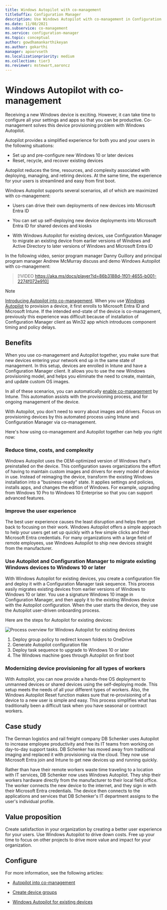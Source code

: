 ```yaml
---
title: Windows Autopilot with co-management
titleSuffix: Configuration Manager
description: Use Windows Autopilot with co-management in Configuration Manager to simplify the set up of new Windows devices.
ms.date: 11/08/2021
ms.subservice: co-management
ms.service: configuration-manager
ms.topic: conceptual
author: gowdhamankarthikeyan
ms.author: gokarthi
manager: apoorvseth
ms.localizationpriority: medium
ms.collection: tier3
ms.reviewer: mstewart,aaroncz 
---
```


# Windows Autopilot with co-management

Receiving a new Windows device is exciting. However, it can take time to configure all your settings and apps so that you can be productive. Co-management solves this device provisioning problem with Windows Autopilot.

Autopilot provides a simplified experience for both you and your users in the following situations:

- Set up and pre-configure new Windows 10 or later devices
- Reset, recycle, and recover existing devices

Autopilot reduces the time, resources, and complexity associated with deploying, managing, and retiring devices. At the same time, the experience for your users is streamlined and easy from first boot.

Windows Autopilot supports several scenarios, all of which are maximized with co-management:

- Users can drive their own deployments of new devices into Microsoft Entra ID

- You can set up self-deploying new device deployments into Microsoft Entra ID for shared devices and kiosks

- With Windows Autopilot for existing devices, use Configuration Manager to migrate an existing device from earlier versions of Windows and Active Directory to later versions of Windows and Microsoft Entra ID

In the following video, senior program manager Danny Guillory and principal program manager Andrew McMurray discuss and demo Windows Autopilot with co-management:

> [!VIDEO https://aka.ms/docs/player?id=86b3188d-1f01-4655-b001-2274f072e910]

> [!NOTE]
> [Introducing Autopilot into co-management](./autopilot-enrollment.md). When you use [Windows Autopilot](/autopilot/windows-autopilot) to provision a device, it first enrolls to Microsoft Entra ID and Microsoft Intune. If the intended end-state of the device is co-management, previously this experience was difficult because of installation of Configuration Manager client as Win32 app which introduces component timing and policy delays.

## Benefits

When you use co-management and Autopilot together, you make sure that new devices entering your network end up in the same state of management. In this setup, devices are enrolled in Intune and have a Configuration Manager client. It allows you to use the new Windows provisioning model, and helps you eliminate the need to create, maintain, and update custom OS images.

In all of these scenarios, you can automatically [enable co-management](how-to-prepare-Win10.md) by Intune. This automation assists with the provisioning process, and for ongoing management of the device.

With Autopilot, you don't need to worry about images and drivers. Focus on provisioning devices by this automated process using Intune and Configuration Manager via co-management.

Here's how using co-management and Autopilot together can help you right now:

### Reduce time, costs, and complexity

Windows Autopilot uses the OEM-optimized version of Windows that's preinstalled on the device. This configuration saves organizations the effort of having to maintain custom images and drivers for every model of device in use. Instead of reimaging the device, transform the existing Windows installation into a "business-ready" state. It applies settings and policies, installs apps, and changes the edition of Windows. For example, upgrading from Windows 10 Pro to Windows 10 Enterprise so that you can support advanced features.

### Improve the user experience

The best user experience causes the least disruption and helps them get back to focusing on their work. Windows Autopilot offers a simple approach to help your users get set up quickly with a few simple clicks and their Microsoft Entra credentials. For many organizations with a large field of remote employees, use Windows Autopilot to ship new devices straight from the manufacturer.

### Use Autopilot and Configuration Manager to migrate existing Windows devices to Windows 10 or later

With Windows Autopilot for existing devices, you create a configuration file and deploy it with a Configuration Manager task sequence. This process easily migrates existing devices from earlier versions of Windows to Windows 10 or later. You use a signature Windows 10 image in Configuration Manager, and then apply it to the existing Windows device with the Autopilot configuration. When the user starts the device, they use the Autopilot user-driven onboarding process.

Here are the steps for Autopilot for existing devices:

![Process overview for Windows Autopilot for existing devices](media/autopilot-for-existing-devices.png)

1. Deploy group policy to redirect known folders to OneDrive
2. Generate Autopilot configuration file
3. Deploy task sequence to upgrade to Windows 10 or later
4. The Windows machine goes through Autopilot on first boot

### Modernizing device provisioning for all types of workers

With Autopilot, you can now provide a hands-free OS deployment to unmanned devices or shared devices using the self-deploying mode. This setup meets the needs of all your different types of workers. Also, the Windows Autopilot Reset function makes sure that re-provisioning of a device to a new user is simple and easy. This process simplifies what has traditionally been a difficult task when you have seasonal or contract workers.

## Case study

The German logistics and rail freight company DB Schenker uses Autopilot to increase employee productivity and free its IT teams from working on day-to-day support tasks. DB Schenker has moved away from traditional imaging and replaced it with provisioning via the cloud. They now use Microsoft Entra join and Intune to get new devices up and running quickly.

Rather than have their remote workers waste time traveling to a location with IT services, DB Schenker now uses Windows Autopilot. They ship their workers hardware directly from the manufacturer to their local field office. The worker connects the new device to the internet, and they sign in with their Microsoft Entra credentials. The device then connects to the applications and services that DB Schenker's IT department assigns to the user's individual profile.

## Value proposition

Create satisfaction in your organization by creating a better user experience for your users. Use Windows Autopilot to drive down costs. Free up your time to focus on other projects to drive more value and impact for your organization.

## Configure

For more information, see the following articles:

- [Autopilot into co-management](./autopilot-enrollment.md)

- [Create device groups](/autopilot/enrollment-autopilot)

- [Windows Autopilot for existing devices](/autopilot/existing-devices)
